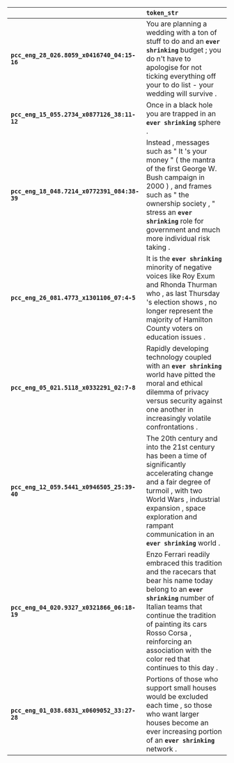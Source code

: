 |                                              | `token_str`                                                                                                                                                                                                                                                                                  |
|:---------------------------------------------|:---------------------------------------------------------------------------------------------------------------------------------------------------------------------------------------------------------------------------------------------------------------------------------------------|
| **`pcc_eng_28_026.8059_x0416740_04:15-16`**  | You are planning a wedding with a ton of stuff to do and an __``ever shrinking``__ budget ; you do n't have to apologise for not ticking everything off your to do list - your wedding will survive .                                                                                        |
| **`pcc_eng_15_055.2734_x0877126_38:11-12`**  | Once in a black hole you are trapped in an __``ever shrinking``__ sphere .                                                                                                                                                                                                                   |
| **`pcc_eng_18_048.7214_x0772391_084:38-39`** | Instead , messages such as " It 's your money " ( the mantra of the first George W. Bush campaign in 2000 ) , and frames such as " the ownership society , " stress an __``ever shrinking``__ role for government and much more individual risk taking .                                     |
| **`pcc_eng_26_081.4773_x1301106_07:4-5`**    | It is the __``ever shrinking``__ minority of negative voices like Roy Exum and Rhonda Thurman who , as last Thursday 's election shows , no longer represent the majority of Hamilton County voters on education issues .                                                                    |
| **`pcc_eng_05_021.5118_x0332291_02:7-8`**    | Rapidly developing technology coupled with an __``ever shrinking``__ world have pitted the moral and ethical dilemma of privacy versus security against one another in increasingly volatile confrontations .                                                                                |
| **`pcc_eng_12_059.5441_x0946505_25:39-40`**  | The 20th century and into the 21st century has been a time of significantly accelerating change and a fair degree of turmoil , with two World Wars , industrial expansion , space exploration and rampant communication in an __``ever shrinking``__ world .                                 |
| **`pcc_eng_04_020.9327_x0321866_06:18-19`**  | Enzo Ferrari readily embraced this tradition and the racecars that bear his name today belong to an __``ever shrinking``__ number of Italian teams that continue the tradition of painting its cars Rosso Corsa , reinforcing an association with the color red that continues to this day . |
| **`pcc_eng_01_038.6831_x0609052_33:27-28`**  | Portions of those who support small houses would be excluded each time , so those who want larger houses become an ever increasing portion of an __``ever shrinking``__ network .                                                                                                            |
